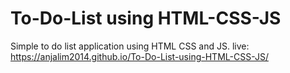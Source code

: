 # To-Do-List using HTML-CSS-JS
Simple to do list application using HTML CSS and JS.
live: https://anjalim2014.github.io/To-Do-List-using-HTML-CSS-JS/
